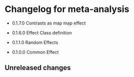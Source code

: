 # Changelog for meta-analysis

- 0.1.7.0
  Contrasts as map map effect

- 0.1.6.0
  Effect Class definition

- 0.1.1.0
  Random Effects

- 0.1.0.0
  Common Effect

## Unreleased changes
